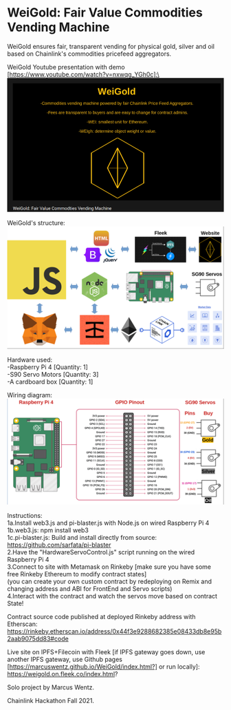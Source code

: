 # WeiGold: Fair Value Commodities Vending Machine

WeiGold ensures fair, transparent vending for physical gold, silver and oil\
based on Chainlink's commodities pricefeed aggregators.

WeiGold Youtube presentation with demo [https://www.youtube.com/watch?v=nxwqg_YGh0c]:\
[![Watch the video](https://github.com/MarcusWentz/WeiGold/blob/main/Images/VIDEO.png)](https://www.youtube.com/watch?v=nxwqg_YGh0c)

WeiGold's structure:\
<img src="https://github.com/MarcusWentz/WeiGold/blob/main/Images/Overview_Structure.png" alt="Overview_Structure"/>

Hardware used:\
-Raspberry Pi 4 [Quantity: 1]\
-S90 Servo Motors [Quantity: 3]\
-A cardboard box [Quantity: 1]
  
Wiring diagram:\
<img src="https://github.com/MarcusWentz/WeiGold/blob/main/Images/Wiring.png" alt="Wiring"/>

Instructions:\
1a.Install web3.js and pi-blaster.js with Node.js on wired Raspberry Pi 4\
1b.web3.js: npm install web3\
1c.pi-blaster.js:  Build and install directly from source: https://github.com/sarfata/pi-blaster \
2.Have the "HardwareServoControl.js" script running on the wired Raspberry Pi 4\
3.Connect to site with Metamask on Rinkeby [make sure you have some free Rinkeby Ethereum to modify contract states]\
(you can create your own custom contract by redeploying on Remix and changing address and ABI for FrontEnd and Servo scripts)\
4.Interact with the contract and watch the servos move based on contract State!
  
Contract source code published at deployed Rinkeby address with Etherscan:\
https://rinkeby.etherscan.io/address/0x44f3e9288682385e08433db8e95b2aab9075dd83#code

Live site on IPFS+Filecoin with Fleek [if IPFS gateway goes down, use another IPFS gateway, use Github pages [https://marcuswentz.github.io/WeiGold/index.html?] or run locally]:\
https://weigold.on.fleek.co/index.html?

Solo project by Marcus Wentz.

Chainlink Hackathon Fall 2021.

